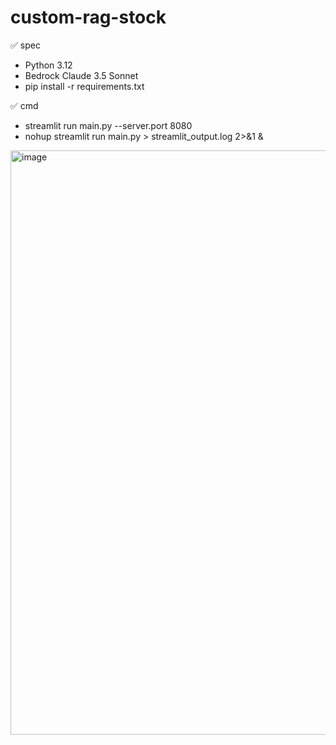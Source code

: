 # custom-rag-stock

✅ spec
- Python 3.12
- Bedrock Claude 3.5 Sonnet
- pip install -r requirements.txt

✅ cmd
- streamlit run main.py --server.port 8080
- nohup streamlit run main.py > streamlit_output.log 2>&1 &

<img width="935" alt="image" src="https://github.com/user-attachments/assets/08411413-c4d1-4aca-a7ce-b7ba71b680ee">

